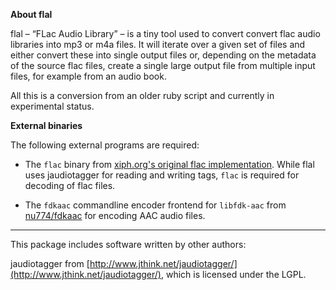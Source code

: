 
**About flal**

flal – “FLac Audio Library” – is a tiny tool used to convert convert flac audio libraries into mp3 or m4a files. It will iterate over a given set of files and either convert these into single output files or, depending on the metadata of the source flac files, create a single large output file from multiple input files, for example from an audio book.

All this is a conversion from an older ruby script and currently in experimental status.


**External binaries**

The following external programs are required:

- The `flac` binary from [xiph.org's original flac implementation](https://xiph.org/flac/documentation_tools_metaflac.html). While flal uses jaudiotagger for reading and writing tags, `flac` is required for decoding of flac files.

- The `fdkaac` commandline encoder frontend for `libfdk-aac` from [nu774/fdkaac](https://github.com/nu774/fdkaac) for encoding AAC audio files.


---

This package includes software written by other authors:

jaudiotagger from [http://www.jthink.net/jaudiotagger/](http://www.jthink.net/jaudiotagger/), which is licensed under the LGPL.

